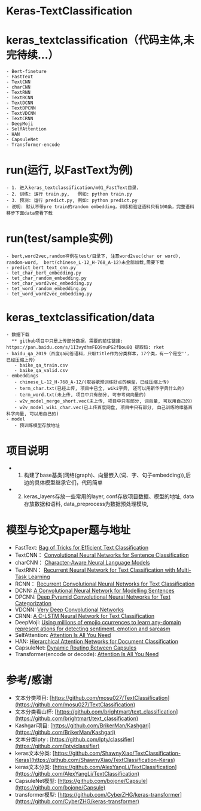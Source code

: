 # Keras-TextClassification


# keras_textclassification（代码主体,未完待续...）
    - Bert-fineture
    - FastText
    - TextCNN
    - charCNN
    - TextRNN
    - TextRCNN
    - TextDCNN
    - TextDPCNN
    - TextVDCNN
    - TextCRNN
    - DeepMoji
    - SelfAttention
    - HAN
    - CapsuleNet
    - Transformer-encode


# run(运行, 以FastText为例)
    - 1. 进入keras_textclassification/m01_FastText目录，
    - 2. 训练: 运行 train.py,   例如: python train.py
    - 3. 预测: 运行 predict.py, 例如: python predict.py
    - 说明: 默认不带pre train的random embedding，训练和验证语料只有100条，完整语料移步下面data查看下载

# run(test/sample实例)
    - bert,word2vec,random样例在test/目录下, 注意word2vec(char or word), random-word,  bert(chinese_L-12_H-768_A-12)未全部加载,需要下载
    - predict_bert_text_cnn.py
    - tet_char_bert_embedding.py
    - tet_char_random_embedding.py
    - tet_char_word2vec_embedding.py
    - tet_word_random_embedding.py
    - tet_word_word2vec_embedding.py

# keras_textclassification/data
    - 数据下载
      ** github项目中只是上传部分数据，需要的前往链接: https://pan.baidu.com/s/1I3vydhmFEQ9nuPG2fDou8Q 提取码: rket
    - baidu_qa_2019（百度qa问答语料，只取title作为分类样本，17个类，有一个是空''，已经压缩上传）
       - baike_qa_train.csv
       - baike_qa_valid.csv
    - embeddings
       - chinese_L-12_H-768_A-12/(取谷歌预训练好点的模型，已经压缩上传)
       - term_char.txt(已经上传, 项目中已全, wiki字典, 还可以用新华字典什么的)
       - term_word.txt(未上传, 项目中只有部分, 可参考词向量的)
       - w2v_model_merge_short.vec(未上传, 项目中只有部分, 词向量, 可以用自己的)
       - w2v_model_wiki_char.vec(已上传百度网盘, 项目中只有部分, 自己训练的维基百科字向量, 可以用自己的)
    - model
       - 预训练模型存放地址

# 项目说明
  - 1. 构建了base基类(网络(graph)、向量嵌入(词、字、句子embedding)),后边的具体模型继承它们，代码简单
  - 2. keras_layers存放一些常用的layer, conf存放项目数据、模型的地址, data存放数据和语料, data_preprocess为数据预处理模块,


# 模型与论文paper题与地址
* FastText:   [Bag of Tricks for Efﬁcient Text Classiﬁcation](https://arxiv.org/abs/1607.01759)
* TextCNN：   [Convolutional Neural Networks for Sentence Classiﬁcation](https://arxiv.org/abs/1408.5882)
* charCNN：   [Character-Aware Neural Language Models](https://arxiv.org/abs/1508.06615)
* TextRNN：   [Recurrent Neural Network for Text Classification with Multi-Task Learning](https://www.ijcai.org/Proceedings/16/Papers/408.pdf)
* RCNN：      [Recurrent Convolutional Neural Networks for Text Classification](http://www.nlpr.ia.ac.cn/cip/~liukang/liukangPageFile/Recurrent%20Convolutional%20Neural%20Networks%20for%20Text%20Classification.pdf)
* DCNN:       [A Convolutional Neural Network for Modelling Sentences](https://arxiv.org/abs/1404.2188)
* DPCNN:      [Deep Pyramid Convolutional Neural Networks for Text Categorization](https://www.aclweb.org/anthology/P17-1052)
* VDCNN:      [Very Deep Convolutional Networks](https://www.aclweb.org/anthology/E17-1104)
* CRNN:        [A C-LSTM Neural Network for Text Classification](https://arxiv.org/abs/1511.08630)
* DeepMoji:    [Using millions of emojio ccurrences to learn any-domain represent ations for detecting sentiment, emotion and sarcasm](https://arxiv.org/abs/1708.00524)
* SelfAttention: [Attention Is All You Need](https://arxiv.org/abs/1706.03762)
* HAN: [Hierarchical Attention Networks for Document Classification](https://www.cs.cmu.edu/~diyiy/docs/naacl16.pdf)
* CapsuleNet: [Dynamic Routing Between Capsules](https://arxiv.org/pdf/1710.09829.pdf)
* Transformer(encode or decode): [Attention Is All You Need](https://arxiv.org/abs/1706.03762)

# 参考/感谢
* 文本分类项目:   [https://github.com/mosu027/TextClassification](https://github.com/mosu027/TextClassification)
* 文本分类看山杯: [https://github.com/brightmart/text_classification](https://github.com/brightmart/text_classification)
* Kashgari项目: [https://github.com/BrikerMan/Kashgari](https://github.com/BrikerMan/Kashgari)
* 文本分类Ipty : [https://github.com/lpty/classifier](https://github.com/lpty/classifier)
* keras文本分类: [https://github.com/ShawnyXiao/TextClassification-Keras](https://github.com/ShawnyXiao/TextClassification-Keras)
* keras文本分类: [https://github.com/AlexYangLi/TextClassification](https://github.com/AlexYangLi/TextClassification)
* CapsuleNet模型: [https://github.com/bojone/Capsule](https://github.com/bojone/Capsule)
* transformer模型: [https://github.com/CyberZHG/keras-transformer](https://github.com/CyberZHG/keras-transformer)
